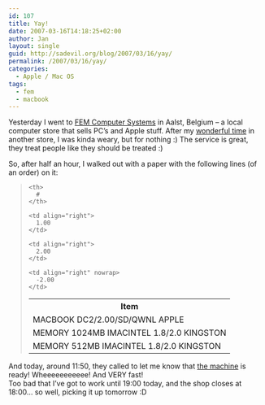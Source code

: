 ```yaml
---
id: 107
title: Yay!
date: 2007-03-16T14:18:25+02:00
author: Jan
layout: single
guid: http://sadevil.org/blog/2007/03/16/yay/
permalink: /2007/03/16/yay/
categories:
  - Apple / Mac OS
tags:
  - fem
  - macbook
---
```

Yesterday I went to <a href="http://www.fem.be/" target="_blank">FEM Computer Systems</a> in Aalst, Belgium &#8211; a local computer store that sells PC&#8217;s and Apple stuff. After my [wonderful time](https://kcore.org/2007/03/14/switch-no-thanks/) in another store, I was kinda weary, but for nothing :) The service is great, they treat people like they should be treated :)

So, after half an hour, I walked out with a paper with the following lines (of an order) on it:

> <table border="0">
>   <tr>
>     <th>
>       Item
>     </th>
>     
>     <th>
>       #
>     </th>
>   </tr>
>   
>   <tr>
>     <td>
>       MACBOOK DC2/2.00/SD/QWNL APPLE
>     </td>
>     
>     <td align="right">
>       1.00
>     </td>
>   </tr>
>   
>   <tr>
>     <td>
>       MEMORY 1024MB IMACINTEL 1.8/2.0 KINGSTON
>     </td>
>     
>     <td align="right">
>       2.00
>     </td>
>   </tr>
>   
>   <tr>
>     <td width="100%">
>       MEMORY 512MB IMACINTEL 1.8/2.0 KINGSTON
>     </td>
>     
>     <td align="right" nowrap>
>       -2.00
>     </td>
>   </tr>
> </table>

And today, around 11:50, they called to let me know that <a href="http://www.apple.com/macbook/macbook.html" target="_blank">the machine</a> is ready! Wheeeeeeeeeee! And VERY fast!  
Too bad that I&#8217;ve got to work until 19:00 today, and the shop closes at 18:00&#8230; so well, picking it up tomorrow :D